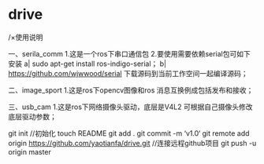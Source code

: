 # drive

/×使用说明

一、serila_comm
  1.这是一个ros下串口通信包
  2.要使用需要依赖serial包可如下安装
    a| sudo apt-get install ros-indigo-serial；
    b| https://github.com/wjwwood/serial   下载源码到当前工作空间一起编译源码；

二、image_sport
  1.这是ros下opencv图像和ros 消息互换例成包括发布和接收；

三、usb_cam 
  1.这是ros下网络摄像头驱动，底层是V4L2 可根据自己摄像头修改底层驱动参数；


git init          //初始化
touch README
git add .
git commit -m ‘v1.0‘
git remote add origin https://github.com/yaotianfa/drive.git     //连接远程github项目
git push -u origin master
